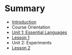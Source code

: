 # Summary

* [Introduction](README.md)
* Course Orientation
* [Unit 1: Essential Languages](unit-1-essential-languages.md)
* [Lesson 1](lesson-1.md)
* Unit 2: Experiments 
* [Lesson 2](lesson-2.md)

